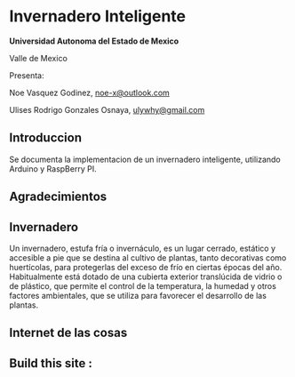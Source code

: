 # Invernadero Inteligente

**Universidad Autonoma del Estado de Mexico**

Valle de Mexico

Presenta:

Noe Vasquez Godinez, noe-x@outlook.com

Ulises Rodrigo Gonzales Osnaya, ulywhy@gmail.com


## Introduccion
Se documenta la implementacion de un invernadero inteligente, utilizando Arduino y RaspBerry PI.

## Agradecimientos

## Invernadero

Un invernadero, estufa fría o invernáculo, es un lugar cerrado, estático y accesible a pie que se destina al cultivo de plantas, tanto decorativas como huertícolas, para protegerlas del exceso de frío en ciertas épocas del año. Habitualmente está dotado de una cubierta exterior translúcida de vidrio o de plástico, que permite el control de la temperatura, la humedad y otros factores ambientales, que se utiliza para favorecer el desarrollo de las plantas.

## Internet de las cosas

## Build this site :  
